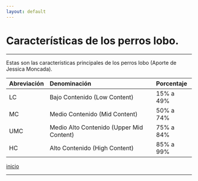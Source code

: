 ```yaml
---
layout: default
---
```


# Características de los perros lobo.
***
Estas son las características principales de los perros lobo (Aporte de Jessica Moncada).

| Abreviación  | Denominación        | Porcentaje |
|:-------------|:--------------------|:-----------|
| LC | Bajo Contenido (Low Content)  | 15% a 49%   |
| MC | Medio Contenido (Mid Content) | 50% a 74%  |
| UMC | Medio Alto Contenido (Upper Mid Content) | 75% a 84%  |
| HC | Alto Contenido (High Content) | 85% a 99%  |

[inicio](./)

***
